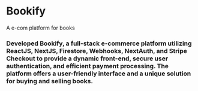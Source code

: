 # Bookify
A e-com platform for books
<h3> Developed Bookify, a full-stack e-commerce platform utilizing ReactJS, NextJS, Firestore, Webhooks, NextAuth, and Stripe Checkout to provide a dynamic front-end, secure user authentication, and efficient payment processing. The platform offers a user-friendly interface and a unique solution for buying and selling books.
